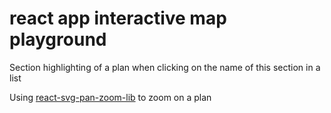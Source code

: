 # react app interactive map playground 

Section highlighting of a plan when clicking on the name of this section in a list

Using [react-svg-pan-zoom-lib](https://github.com/chrvadala/react-svg-pan-zoom) to zoom on a plan



